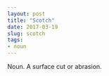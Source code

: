 ```yaml
---
layout: post
title: "Scotch"
date: 2017-03-19
slug: scotch
tags:
- noun
---
```


Noun. A surface cut or abrasion.
